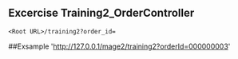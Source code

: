 ## Excercise Training2_OrderController


`<Root URL>/training2?order_id=`

##Exsample
'http://127.0.0.1/mage2/training2?orderId=000000003'